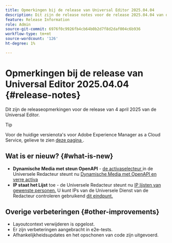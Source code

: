 ```yaml
---
title: Opmerkingen bij de release van Universal Editor 2025.04.04
description: Dit zijn de release notes voor de release 2025.04.04 van de Universal Editor.
feature: Release Information
role: Admin
source-git-commit: 6976f0c9926fb4cb64b0b2d7f8d2daf004c6b936
workflow-type: tm+mt
source-wordcount: '126'
ht-degree: 1%

---
```



# Opmerkingen bij de release van Universal Editor 2025.04.04 {#release-notes}

Dit zijn de releaseopmerkingen voor de release van 4 april 2025 van de Universal Editor.

>[!TIP]
>
>Voor de huidige versienota&#39;s voor Adobe Experience Manager as a Cloud Service, gelieve te zien [ deze pagina ](/help/release-notes/release-notes-cloud/release-notes-current.md).

## Wat is er nieuw? {#what-is-new}

* **Dynamische Media met steun OpenAPI** - [ de activaselecteur ](/help/assets/overview-asset-selector.md#repository-switcher) in de Universele Redacteur steunt nu [ Dynamische Media met OpenAPI en verre activa ](/help/assets/integrate-remote-approved-assets-with-sites.md)
* **IP staat het Lijst** toe - de Universele Redacteur steunt nu [ IP lijsten van gewenste personen.](/help/implementing/cloud-manager/ip-allow-lists/introduction.md#universal-editor) U kunt IPs van de Universele Dienst van de Redacteur controleren gebruikend [ dit eindpunt.](http://universal-editor-service.adobe.io/ip-ranges)

## Overige verbeteringen {#other-improvements}

* Layoutcontext verwijderen is opgelost.
* Er zijn verbeteringen aangebracht in e2e-tests.
* Afhankelijkheidsupdates en het opschonen van code zijn uitgevoerd.
